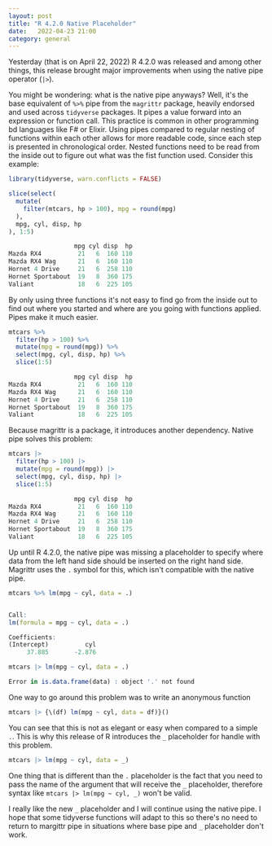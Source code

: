 ```yaml
---
layout: post
title: "R 4.2.0 Native Placeholder"
date:   2022-04-23 21:00
category: general
---
```


Yesterday (that is on April 22, 2022) R 4.2.0 was released and among
other things, this release brought major improvements when using the
native pipe operator (`|>`).

You might be wondering: what is the native pipe anyways? Well, it's the
base equivalent of `%>%` pipe from the `magrittr` package, heavily
endorsed and used across `tidyverse` packages. It pipes a value forward
into an expression or function call. This practice is common in other
programming bd languages like F# or Elixir. Using pipes compared to
regular nesting of functions within each other allows for more readable
code, since each step is presented in chronological order. Nested
functions need to be read from the inside out to figure out what was the
fist function used. Consider this example:

``` r
library(tidyverse, warn.conflicts = FALSE)

slice(select(
  mutate(
    filter(mtcars, hp > 100), mpg = round(mpg)
  ),
  mpg, cyl, disp, hp
), 1:5)
```

``` r
                  mpg cyl disp  hp
Mazda RX4          21   6  160 110
Mazda RX4 Wag      21   6  160 110
Hornet 4 Drive     21   6  258 110
Hornet Sportabout  19   8  360 175
Valiant            18   6  225 105
```

By only using three functions it's not easy to find go from the inside
out to find out where you started and where are you going with functions
applied. Pipes make it much easier.

``` r
mtcars %>%
  filter(hp > 100) %>%
  mutate(mpg = round(mpg)) %>%
  select(mpg, cyl, disp, hp) %>%
  slice(1:5)
```

``` r
                  mpg cyl disp  hp
Mazda RX4          21   6  160 110
Mazda RX4 Wag      21   6  160 110
Hornet 4 Drive     21   6  258 110
Hornet Sportabout  19   8  360 175
Valiant            18   6  225 105
```

Because magrittr is a package, it introduces another dependency. Native
pipe solves this problem:

``` r
mtcars |>
  filter(hp > 100) |>
  mutate(mpg = round(mpg)) |>
  select(mpg, cyl, disp, hp) |>
  slice(1:5)
```

``` r
                  mpg cyl disp  hp
Mazda RX4          21   6  160 110
Mazda RX4 Wag      21   6  160 110
Hornet 4 Drive     21   6  258 110
Hornet Sportabout  19   8  360 175
Valiant            18   6  225 105
```

Up until R 4.2.0, the native pipe was missing a placeholder to specify
where data from the left hand side should be inserted on the right hand
side. Magrittr uses the `.` symbol for this, which isn't compatible with
the native pipe.

``` r
mtcars %>% lm(mpg ~ cyl, data = .)
```

``` r

Call:
lm(formula = mpg ~ cyl, data = .)

Coefficients:
(Intercept)          cyl
     37.885       -2.876
```

``` r
mtcars |> lm(mpg ~ cyl, data = .)
```

``` r
Error in is.data.frame(data) : object '.' not found
```

One way to go around this problem was to write an anonymous function

``` r
mtcars |> {\(df) lm(mpg ~ cyl, data = df)}()
```

You can see that this is not as elegant or easy when compared to a
simple `.`. This is why this release of R introduces the `_` placeholder
for handle with this problem.

``` r
mtcars |> lm(mpg ~ cyl, data = _)
```

One thing that is different than the `.` placeholder is the fact that
you need to pass the name of the argument that will receive the `_`
placeholder, therefore syntax like `mtcars |> lm(mpg ~ cyl, _)` won't be
valid.

I really like the new `_` placeholder and I will continue using the
native pipe. I hope that some tidyverse functions will adapt to this so
there's no need to return to margittr pipe in situations where base pipe
and `_` placeholder don't work.
